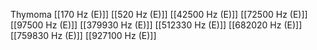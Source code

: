 Thymoma
[[170 Hz (E)]]
[[520 Hz (E)]]
[[42500 Hz (E)]]
[[72500 Hz (E)]]
[[97500 Hz (E)]]
[[379930 Hz (E)]]
[[512330 Hz (E)]]
[[682020 Hz (E)]]
[[759830 Hz (E)]]
[[927100 Hz (E)]]